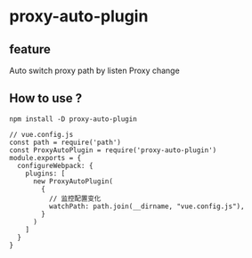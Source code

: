 # proxy-auto-plugin

## feature
Auto switch proxy path by listen Proxy change 
## How to use ?
```
npm install -D proxy-auto-plugin
```

```
// vue.config.js
const path = require('path')
const ProxyAutoPlugin = require('proxy-auto-plugin')
module.exports = {
  configureWebpack: {
    plugins: [
      new ProxyAutoPlugin(
        {
          // 监控配置变化
          watchPath: path.join(__dirname, "vue.config.js"),
        }
      )
    ]
  }
}
```
